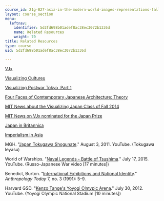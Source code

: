 ```yaml
---
course_id: 21g-027-asia-in-the-modern-world-images-representations-fall-2016
layout: course_section
menu:
  leftnav:
    identifier: 5d2fd698b01adef8ac38ec3072b1336d
    name: Related Resources
    weight: 70
title: Related Resources
type: course
uid: 5d2fd698b01adef8ac38ec3072b1336d

---
```


[VJx](https://www.edx.org/course/visualizing-japan-1850s-1930s-harvardx-mitx-vjx-2#.VAYUf0unmEw)

[Visualizing Cultures](http://visualizingcultures.mit.edu)

[Visualizing Postwar Tokyo, Part 1](https://www.edx.org/course/visualizing-postwar-tokyo-part-1-utokyox-utokyo001x-1)

[Four Faces of Comtemporary Japanese Architecture: Theory](https://www.edx.org/course/four-facets-contemporary-japanese-utokyox-utokyo004x)

[MIT News about the Visualizing Japan Class of Fall 2014](http://news.mit.edu/2014/mooc-sees-its-greatest-impact-classroom-mit-1114)

[MIT News on VJx nominated for the Japan Prize](http://news.mit.edu/2015/visualizing-japan-mooc-nominated-for-japan-prize-0925)

[Japan in Britannica](https://www.britannica.com/place/Japan)

[Imperialism in Asia](https://en.wikipedia.org/wiki/Imperialism_in_Asia)

MGH. "[Japan Tokugawa Shogunate](https://www.youtube.com/watch?v=OjovMjPU9ug)." August 3, 2011. YouTube. (Tokugawa leyasu)

World of Warships. "[Naval Legends - Battle of Tsushima](https://www.youtube.com/watch?v=ink4S1adrhw)." July 17, 2015. YouTube. (Russo-Japanese War video \[17 minutes\])

Benedict, Burton. "[International Exhibitions and National Identity](http://www.jstor.org/stable/3032792)." _Anthropology Today_ 7, no. 3 (1991): 5–9.

Harvard GSD. "[Kenzo Tange's Yoyogi Olmypic Arena](https://www.youtube.com/watch?v=hbeo2nvaNjA)." July 30, 2012. YouTube. (Yoyogi Olympic National Stadium \[10 minutes\])